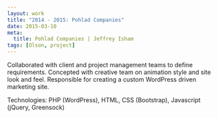 ```yaml
---
layout: work
title: "2014 - 2015: Pohlad Companies"
date: 2015-03-10
meta:
  title: Pohlad Companies | Jeffrey Isham
tags: [Olson, project]
---
```


<p>Collaborated with client and project management teams to define requirements. Concepted with creative team on animation style and site look and feel. Responsible for creating a custom WordPress driven marketing site.</p>
<p class="small">Technologies: PHP (WordPress), HTML, CSS (Bootstrap), Javascript (jQuery, Greensock)</p>
